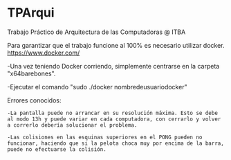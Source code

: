 # TPArqui
Trabajo Práctico de Arquitectura de las Computadoras @ ITBA

Para garantizar que el trabajo funcione al 100% es necesario utilizar docker.
https://www.docker.com/


-Una vez teniendo Docker corriendo, simplemente centrarse en la carpeta "x64barebones".

-Ejecutar el comando "sudo ./docker nombredeusuariodocker"

Errores conocidos:

	-La pantalla puede no arrancar en su resolución máxima. Esto se debe al modo 13h y puede variar en cada computadora, con cerrarlo y volver a correrlo debería solucionar el problema.
	
	-Las colisiones en las esquinas superiores en el PONG pueden no funcionar, haciendo que si la pelota choca muy por encima de la barra, puede no efectuarse la colisión.
